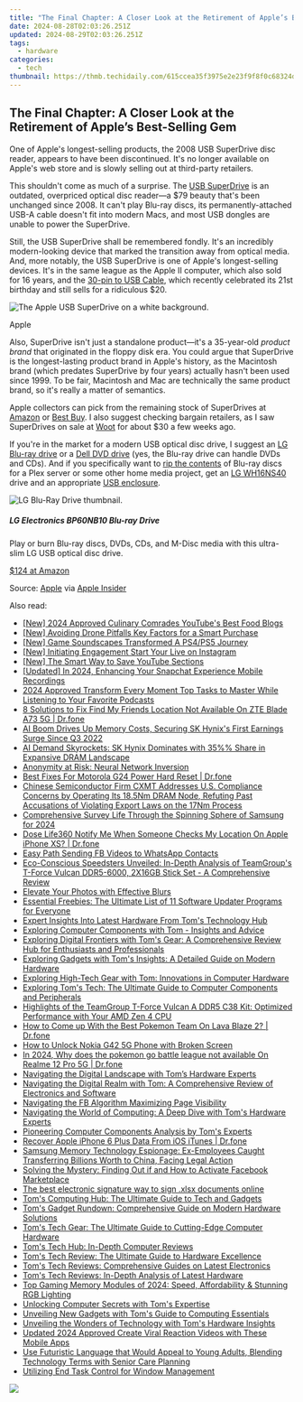```yaml
---
title: "The Final Chapter: A Closer Look at the Retirement of Apple’s Best-Selling Gem"
date: 2024-08-28T02:03:26.251Z
updated: 2024-08-29T02:03:26.251Z
tags:
  - hardware
categories:
  - tech
thumbnail: https://thmb.techidaily.com/615ccea35f3975e2e23f9f8f0c68324d21de4feaaae8a00d5cca322190ddd329.png
---
```


## The Final Chapter: A Closer Look at the Retirement of Apple’s Best-Selling Gem

One of Apple's longest-selling products, the 2008 USB SuperDrive disc reader, appears to have been discontinued. It's no longer available on Apple's web store and is slowly selling out at third-party retailers.

 This shouldn't come as much of a surprise. The [USB SuperDrive](https://www.apple.com/shop/product/MD564LL/A/apple-usb-superdrive) is an outdated, overpriced optical disc reader—a $79 beauty that's been unchanged since 2008\. It can't play Blu-ray discs, its permanently-attached USB-A cable doesn't fit into modern Macs, and most USB dongles are unable to power the SuperDrive.

 Still, the USB SuperDrive shall be remembered fondly. It's an incredibly modern-looking device that marked the transition away from optical media. And, more notably, the USB SuperDrive is one of Apple's longest-selling devices. It's in the same league as the Apple II computer, which also sold for 16 years, and the [30-pin to USB Cable](https://www.apple.com/shop/product/MA591G/C/apple-30-pin-to-usb-cable), which recently celebrated its 21st birthday and still sells for a ridiculous $20.

![The Apple USB SuperDrive on a white background.](https://static1.howtogeekimages.com/wordpress/wp-content/uploads/2024/08/7.jpg) 

Apple

 Also, SuperDrive isn't just a standalone product—it's a 35-year-old _product brand_ that originated in the floppy disk era. You could argue that SuperDrive is the longest-lasting product brand in Apple's history, as the Macintosh brand (which predates SuperDrive by four years) actually hasn't been used since 1999\. To be fair, Macintosh and Mac are technically the same product brand, so it's really a matter of semantics.

 Apple collectors can pick from the remaining stock of SuperDrives at [Amazon](https://www.amazon.com/Apple-MD564LL-A-USB-SuperDrive/dp/B011K4XZQ0/?tag=hotoge-20&ascsubtag=UUhtgUeUpU2004655&asc%5Frefurl=https%3A%2F%2Fwww.howtogeek.com%2Fapple-superdrive-discontinued%2F&asc%5Fcampaign=Short-Term) or [Best Buy](https://shop-links.co/link/?exclusive=1&publisher_slug=itechdaily19598&url=https%3A%2F%2Fwww.bestbuy.com%2Fsite%2Fapple-superdrive-8x-external-usb-double-layer-dvdrw-cd-rw-drive-silver%2F5856129.p%3FskuId%3D5856129). I also suggest checking bargain retailers, as I saw SuperDrives on sale at [Woot](https://www.anrdoezrs.net/links/3607085/type/dlg/sid/UUhtgUeUpU2004655/https://www.woot.com/) for about $30 a few weeks ago.

 If you're in the market for a modern USB optical disc drive, I suggest an [LG Blu-ray drive](https://www.amazon.com/LG-Electronics-Portable-Blu-ray-Optical/dp/B079LTC6ML/?tag=hotoge-20&ascsubtag=UUhtgUeUpU2004655&asc%5Frefurl=https%3A%2F%2Fwww.howtogeek.com%2Fapple-superdrive-discontinued%2F&asc%5Fcampaign=Short-Term) or a [Dell DVD drive](https://www.amazon.com/Dell-DW316-USB-DVD-Drive-DW316/dp/B00VWVZ0V0/?tag=hotoge-20&ascsubtag=UUhtgUeUpU2004655&asc%5Frefurl=https%3A%2F%2Fwww.howtogeek.com%2Fapple-superdrive-discontinued%2F&asc%5Fcampaign=Short-Term) (yes, the Blu-ray drive can handle DVDs and CDs). And if you specifically want to [rip the contents](https://facebook-video-share.techidaily.com/new-leveraging-consumer-reviews-for-youtube-wealth-creation/) of Blu-ray discs for a Plex server or some other home media project, get an [LG WH16NS40](https://www.amazon.com/LG-Super-Internal-Blu-ray-Rewriter/dp/B00E7B08MS/?tag=hotoge-20&ascsubtag=UUhtgUeUpU2004655&asc%5Frefurl=https%3A%2F%2Fwww.howtogeek.com%2Fapple-superdrive-discontinued%2F&asc%5Fcampaign=Short-Term) drive and an appropriate [USB enclosure](https://www.amazon.com/OWC-Mercury-Optical-External-Enclosure/dp/B06XRCCV44/?tag=hotoge-20&ascsubtag=UUhtgUeUpU2004655&asc%5Frefurl=https%3A%2F%2Fwww.howtogeek.com%2Fapple-superdrive-discontinued%2F&asc%5Fcampaign=Short-Term).

![LG Blu-Ray Drive thumbnail.](https://static1.howtogeekimages.com/wordpress/wp-content/uploads/2024/08/51tznphqwtl-_ac_sl1280_.jpg) 

#####  LG Electronics BP60NB10 Blu-ray Drive

Play or burn Blu-ray discs, DVDs, CDs, and M-Disc media with this ultra-slim LG USB optical disc drive.

[$124 at Amazon](https://www.amazon.com/LG-Electronics-Portable-Blu-ray-Optical/dp/B079LTC6ML/?tag=hotoge-20&ascsubtag=UUhtgUeUpU2004655&asc%5Frefurl=https%3A%2F%2Fwww.howtogeek.com%2Fapple-superdrive-discontinued%2F&asc%5Fcampaign=Short-Term) 

 Source: [Apple](https://www.apple.com/shop/product/MD564LL/A/apple-usb-superdrive) via [Apple Insider](https://appleinsider.com/articles/24/08/05/end-of-an-era-apples-superdrive-has-finally-sold-out-after-16-years?utm%5Fmedium=rss)

<ins class="adsbygoogle"
     style="display:block"
     data-ad-format="autorelaxed"
     data-ad-client="ca-pub-7571918770474297"
     data-ad-slot="1223367746"></ins>



<ins class="adsbygoogle"
     style="display:block"
     data-ad-client="ca-pub-7571918770474297"
     data-ad-slot="8358498916"
     data-ad-format="auto"
     data-full-width-responsive="true"></ins>

<span class="atpl-alsoreadstyle">Also read:</span>
<div><ul>
<li><a href="https://youtube-sure.techidaily.com/024-approved-culinary-comrades-youtubes-best-food-blogs/"><u>[New] 2024 Approved  Culinary Comrades  YouTube's Best Food Blogs</u></a></li>
<li><a href="https://article-posts.techidaily.com/new-avoiding-drone-pitfalls-key-factors-for-a-smart-purchase/"><u>[New] Avoiding Drone Pitfalls  Key Factors for a Smart Purchase</u></a></li>
<li><a href="https://some-knowledge.techidaily.com/new-game-soundscapes-transformed-a-ps4ps5-journey/"><u>[New] Game Soundscapes Transformed  A PS4/PS5 Journey</u></a></li>
<li><a href="https://instagram-videos.techidaily.com/new-initiating-engagement-start-your-live-on-instagram/"><u>[New] Initiating Engagement  Start Your Live on Instagram</u></a></li>
<li><a href="https://youtube-lab.techidaily.com/he-smart-way-to-save-youtube-sections/"><u>[New] The Smart Way to Save YouTube Sections</u></a></li>
<li><a href="https://snapchat-videos.techidaily.com/updated-in-2024-enhancing-your-snapchat-experience-mobile-recordings/"><u>[Updated] In 2024, Enhancing Your Snapchat Experience  Mobile Recordings</u></a></li>
<li><a href="https://some-guidance.techidaily.com/2024-approved-transform-every-moment-top-tasks-to-master-while-listening-to-your-favorite-podcasts/"><u>2024 Approved  Transform Every Moment  Top Tasks to Master While Listening to Your Favorite Podcasts</u></a></li>
<li><a href="https://location-fake.techidaily.com/8-solutions-to-fix-find-my-friends-location-not-available-on-zte-blade-a73-5g-drfone-by-drfone-virtual-android/"><u>8 Solutions to Fix Find My Friends Location Not Available On ZTE Blade A73 5G | Dr.fone</u></a></li>
<li><a href="https://hardware-updates.techidaily.com/ai-boom-drives-up-memory-costs-securing-sk-hynixs-first-earnings-surge-since-q3-2022/"><u>AI Boom Drives Up Memory Costs, Securing SK Hynix's First Earnings Surge Since Q3 2022</u></a></li>
<li><a href="https://hardware-updates.techidaily.com/ai-demand-skyrockets-sk-hynix-dominates-with-35-share-in-expansive-dram-landscape/"><u>AI Demand Skyrockets: SK Hynix Dominates with 35%% Share in Expansive DRAM Landscape</u></a></li>
<li><a href="https://tech-revival.techidaily.com/anonymity-at-risk-neural-network-inversion/"><u>Anonymity at Risk: Neural Network Inversion</u></a></li>
<li><a href="https://techidaily.com/best-fixes-for-motorola-g24-power-hard-reset-drfone-by-drfone-reset-android-reset-android/"><u>Best Fixes For Motorola G24 Power Hard Reset | Dr.fone</u></a></li>
<li><a href="https://hardware-updates.techidaily.com/chinese-semiconductor-firm-cxmt-addresses-us-compliance-concerns-by-operating-its-185nm-dram-node-refuting-past-accusations-of-violating-export-laws-on-the-29/"><u>Chinese Semiconductor Firm CXMT Addresses U.S. Compliance Concerns by Operating Its 18.5Nm DRAM Node, Refuting Past Accusations of Violating Export Laws on the 17Nm Process</u></a></li>
<li><a href="https://fox-friendly.techidaily.com/comprehensive-survey-life-through-the-spinning-sphere-of-samsung-for-2024/"><u>Comprehensive Survey  Life Through the Spinning Sphere of Samsung for 2024</u></a></li>
<li><a href="https://fake-location.techidaily.com/dose-life360-notify-me-when-someone-checks-my-location-on-apple-iphone-xs-drfone-by-drfone-virtual-ios/"><u>Dose Life360 Notify Me When Someone Checks My Location On Apple iPhone XS? | Dr.fone</u></a></li>
<li><a href="https://facebook-clips.techidaily.com/easy-path-sending-fb-videos-to-whatsapp-contacts/"><u>Easy Path  Sending FB Videos to WhatsApp Contacts</u></a></li>
<li><a href="https://hardware-updates.techidaily.com/eco-conscious-speedsters-unveiled-in-depth-analysis-of-teamgroups-t-force-vulcan-ddr5-6000-2x16gb-stick-set-a-comprehensive-review/"><u>Eco-Conscious Speedsters Unveiled: In-Depth Analysis of TeamGroup's T-Force Vulcan DDR5-6000, 2X16GB Stick Set - A Comprehensive Review</u></a></li>
<li><a href="https://extra-information.techidaily.com/elevate-your-photos-with-effective-blurs/"><u>Elevate Your Photos with Effective Blurs</u></a></li>
<li><a href="https://techtrends.techidaily.com/essential-freebies-the-ultimate-list-of-11-software-updater-programs-for-everyone/"><u>Essential Freebies: The Ultimate List of 11 Software Updater Programs for Everyone</u></a></li>
<li><a href="https://hardware-updates.techidaily.com/expert-insights-into-latest-hardware-from-toms-technology-hub/"><u>Expert Insights Into Latest Hardware From Tom's Technology Hub</u></a></li>
<li><a href="https://hardware-updates.techidaily.com/exploring-computer-components-with-tom-insights-and-advice/"><u>Exploring Computer Components with Tom - Insights and Advice</u></a></li>
<li><a href="https://hardware-updates.techidaily.com/exploring-digital-frontiers-with-toms-gear-a-comprehensive-review-hub-for-enthusiasts-and-professionals/"><u>Exploring Digital Frontiers with Tom's Gear: A Comprehensive Review Hub for Enthusiasts and Professionals</u></a></li>
<li><a href="https://hardware-updates.techidaily.com/exploring-gadgets-with-toms-insights-a-detailed-guide-on-modern-hardware/"><u>Exploring Gadgets with Tom's Insights: A Detailed Guide on Modern Hardware</u></a></li>
<li><a href="https://hardware-updates.techidaily.com/exploring-high-tech-gear-with-tom-innovations-in-computer-hardware/"><u>Exploring High-Tech Gear with Tom: Innovations in Computer Hardware</u></a></li>
<li><a href="https://hardware-updates.techidaily.com/exploring-toms-tech-the-ultimate-guide-to-computer-components-and-peripherals/"><u>Exploring Tom's Tech: The Ultimate Guide to Computer Components and Peripherals</u></a></li>
<li><a href="https://hardware-updates.techidaily.com/highlights-of-the-teamgroup-t-force-vulcan-a-ddr5-c38-kit-optimized-performance-with-your-amd-zen-4-cpu/"><u>Highlights of the TeamGroup T-Force Vulcan Α DDR5 C38 Kit: Optimized Performance with Your AMD Zen 4 CPU</u></a></li>
<li><a href="https://android-pokemon-go.techidaily.com/how-to-come-up-with-the-best-pokemon-team-on-lava-blaze-2-drfone-by-drfone-virtual-android/"><u>How to Come up With the Best Pokemon Team On Lava Blaze 2? | Dr.fone</u></a></li>
<li><a href="https://easy-unlock-android.techidaily.com/how-to-unlock-nokia-g42-5g-phone-with-broken-screen-by-drfone-android/"><u>How to Unlock Nokia G42 5G Phone with Broken Screen</u></a></li>
<li><a href="https://pokemon-go-android.techidaily.com/in-2024-why-does-the-pokemon-go-battle-league-not-available-on-realme-12-pro-5g-drfone-by-drfone-virtual-android/"><u>In 2024, Why does the pokemon go battle league not available On Realme 12 Pro 5G | Dr.fone</u></a></li>
<li><a href="https://hardware-updates.techidaily.com/navigating-the-digital-landscape-with-toms-hardware-experts/"><u>Navigating the Digital Landscape with Tom’s Hardware Experts</u></a></li>
<li><a href="https://hardware-updates.techidaily.com/navigating-the-digital-realm-with-tom-a-comprehensive-review-of-electronics-and-software/"><u>Navigating the Digital Realm with Tom: A Comprehensive Review of Electronics and Software</u></a></li>
<li><a href="https://facebook-clips.techidaily.com/navigating-the-fb-algorithm-maximizing-page-visibility/"><u>Navigating the FB Algorithm  Maximizing Page Visibility</u></a></li>
<li><a href="https://hardware-updates.techidaily.com/navigating-the-world-of-computing-a-deep-dive-with-toms-hardware-experts/"><u>Navigating the World of Computing: A Deep Dive with Tom's Hardware Experts</u></a></li>
<li><a href="https://hardware-updates.techidaily.com/pioneering-computer-components-analysis-by-toms-experts/"><u>Pioneering Computer Components Analysis by Tom's Experts</u></a></li>
<li><a href="https://techidaily.com/recover-apple-iphone-6-plus-data-from-ios-itunes-drfone-by-drfone-ios-data-recovery-ios-data-recovery/"><u>Recover Apple iPhone 6 Plus Data From iOS iTunes | Dr.fone</u></a></li>
<li><a href="https://hardware-updates.techidaily.com/samsung-memory-technology-espionage-ex-employees-caught-transferring-billions-worth-to-china-facing-legal-action/"><u>Samsung Memory Technology Espionage: Ex-Employees Caught Transferring Billions Worth to China, Facing Legal Action</u></a></li>
<li><a href="https://technical-tips.techidaily.com/solving-the-mystery-finding-out-if-and-how-to-activate-facebook-marketplace/"><u>Solving the Mystery: Finding Out if and How to Activate Facebook Marketplace</u></a></li>
<li><a href="https://techidaily.com/the-best-electronic-signature-way-to-sign-xlsx-documents-online-by-ldigisigner-sign-a-excel-sign-a-excel/"><u>The best electronic signature way to sign .xlsx documents online</u></a></li>
<li><a href="https://hardware-updates.techidaily.com/toms-computing-hub-the-ultimate-guide-to-tech-and-gadgets/"><u>Tom's Computing Hub: The Ultimate Guide to Tech and Gadgets</u></a></li>
<li><a href="https://hardware-updates.techidaily.com/toms-gadget-rundown-comprehensive-guide-on-modern-hardware-solutions/"><u>Tom's Gadget Rundown: Comprehensive Guide on Modern Hardware Solutions</u></a></li>
<li><a href="https://hardware-updates.techidaily.com/toms-tech-gear-the-ultimate-guide-to-cutting-edge-computer-hardware/"><u>Tom's Tech Gear: The Ultimate Guide to Cutting-Edge Computer Hardware</u></a></li>
<li><a href="https://hardware-updates.techidaily.com/toms-tech-hub-in-depth-computer-reviews/"><u>Tom's Tech Hub: In-Depth Computer Reviews</u></a></li>
<li><a href="https://hardware-updates.techidaily.com/toms-tech-review-the-ultimate-guide-to-hardware-excellence/"><u>Tom's Tech Review: The Ultimate Guide to Hardware Excellence</u></a></li>
<li><a href="https://hardware-updates.techidaily.com/toms-tech-reviews-comprehensive-guides-on-latest-electronics/"><u>Tom's Tech Reviews: Comprehensive Guides on Latest Electronics</u></a></li>
<li><a href="https://hardware-updates.techidaily.com/toms-tech-reviews-in-depth-analysis-of-latest-hardware/"><u>Tom's Tech Reviews: In-Depth Analysis of Latest Hardware</u></a></li>
<li><a href="https://hardware-updates.techidaily.com/top-gaming-memory-modules-of-2024-speed-affordability-and-stunning-rgb-lighting/"><u>Top Gaming Memory Modules of 2024: Speed, Affordability & Stunning RGB Lighting</u></a></li>
<li><a href="https://hardware-updates.techidaily.com/unlocking-computer-secrets-with-toms-expertise/"><u>Unlocking Computer Secrets with Tom's Expertise</u></a></li>
<li><a href="https://hardware-updates.techidaily.com/unveiling-new-gadgets-with-toms-guide-to-computing-essentials/"><u>Unveiling New Gadgets with Tom's Guide to Computing Essentials</u></a></li>
<li><a href="https://hardware-updates.techidaily.com/unveiling-the-wonders-of-technology-with-toms-hardware-insights-t17239724902144/"><u>Unveiling the Wonders of Technology with Tom's Hardware Insights</u></a></li>
<li><a href="https://smart-video-creator.techidaily.com/updated-2024-approved-create-viral-reaction-videos-with-these-mobile-apps/"><u>Updated 2024 Approved Create Viral Reaction Videos with These Mobile Apps</u></a></li>
<li><a href="https://hardware-updates.techidaily.com/use-futuristic-language-that-would-appeal-to-young-adults-blending-technology-terms-with-senior-care-planning/"><u>Use Futuristic Language that Would Appeal to Young Adults, Blending Technology Terms with Senior Care Planning</u></a></li>
<li><a href="https://win11-tips.techidaily.com/utilizing-end-task-control-for-window-management/"><u>Utilizing End Task Control for Window Management</u></a></li>
</ul></div>

<!-- affiliate ads begin -->
<a href="https://shop.systoolsgroup.com/affiliate.php?ACCOUNT=SYSTOOBY&AFFILIATE=108875&PATH=https%3A%2F%2Fwww.systoolsgroup.com%3FAFFILIATE%3D108875%26RESOURCE%3DSysTools%2BOST%2BRecovery"><img src="https://www.systoolsgroup.com/box/ost-recovery.png" border="0"></a>
<!-- affiliate ads end -->